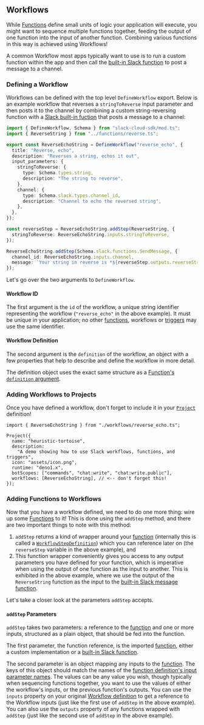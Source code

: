## Workflows

While [Functions][functions] define small units of logic your application will execute, you might want to sequence multiple
functions together, feeding the output of one function into the input of another function. Combining various functions in
this way is achieved using Workflows!

A common Workflow most apps typically want to use is to run a custom function within the app and then call the [built-in Slack function][builtin-functions] to post a message to a channel.

### Defining a Workflow

Workflows can be defined with the top level `DefineWorkflow` export. Below is an example workflow that reverses a `stringToReverse` input parameter and then posts it to the channel by combining a custom string-reversing function with a [Slack built-in fuction][builtin-functions] that posts a message to a channel:

```ts
import { DefineWorkflow, Schema } from "slack-cloud-sdk/mod.ts";
import { ReverseString } from "../functions/reverse.ts";

export const ReverseEchoString = DefineWorkflow("reverse_echo", {
  title: "Reverse, echo",
  description: "Reverses a string, echos it out",
  input_parameters: {
    stringToReverse: {
      type: Schema.types.string,
      description: "The string to reverse",
    },
    channel: {
      type: Schema.slack.types.channel_id,
      description: "Channel to echo the reversed string",
    },
  },
});

const reverseStep = ReverseEchoString.addStep(ReverseString, {
  stringToReverse: ReverseEchoString.inputs.stringToReverse,
});

ReverseEchoString.addStep(Schema.slack.functions.SendMessage, {
  channel_id: ReverseEchoString.inputs.channel,
  message: `Your string in reverse is *${reverseStep.outputs.reverseString}*`,
});

```

Let's go over the two arguments to `DefineWorkflow`.

#### Workflow ID

The first argument is the `id` of the workflow, a unique string identifier representing the workflow (`"reverse_echo"` in the above example). It must be unique in your application; no other [functions][functions], workflows or [triggers][triggers] may use the same identifier.

#### Workflow Definition

The second argument is the `definition` of the workflow, an object with a few properties that help to describe and define the workflow in more detail.

The definition object uses the exact same structure as a [Function's `definition` argument][function-defn].

### Adding Workflows to Projects

Once you have defined a workflow, don't forget to include it in your [`Project`][project] definition!

    import { ReverseEchoString } from "./workflows/reverse_echo.ts";

    Project({
      name: "heuristic-tortoise",
      description:
        "A demo showing how to use Slack workflows, functions, and triggers",
      icon: "assets/icon.png",
      runtime: "deno1.x",
      botScopes: ["commands", "chat:write", "chat:write.public"],
      workflows: [ReverseEchoString], // <-- don't forget this!
    });

### Adding Functions to Workflows

Now that you have a workflow defined, we need to do one more thing: wire up some [Functions][functions] to it! This is done using the `addStep` method, and there are two important things to note with this method:

1. `addStep` returns a kind of wrapper around your [function][functions] (internally this is called a [`WorkflowStepDefinition`][workflow-step-defn]) which you can reference later on (the `reverseStep` variable in the above example), and
2. This function wrapper conveniently gives you access to any output parameters you have defined for your function, which is imperative when using the output of one function as the input to another. This is exhibited in the above example, where we use the output of the `ReverseString` function as the input to the [built-in Slack message function][builtin-functions].

Let's take a closer look at the parameters `addStep` accepts.

#### `addStep` Parameters

`addStep` takes two parameters: a reference to the [function][functions] and one or more inputs, structured as a plain object, that should be fed into the function.

The first parameter, the function reference, is the imported [function][functions], either a custom implementation or a [built-in Slack function][builtin-functions].

The second parameter is an object mapping any inputs to the [function][functions]. The keys of this object should match the names of the [function definition's input parameter names][function-defn]. The values can be any value you wish, though typically when sequencing functions together, you want to use the values of either the workflow's inputs, or the previous function's outputs. You can use the `inputs` property on your original [Workflow definition](#workflow-definition) to get a reference to the Workflow inputs (just like the first use of `addStep` in the above example). You can also use the `outputs` property of any functions wrapped with `addStep` (just like the second use of `addStep` in the above example).

[functions]: ./functions.md
[triggers]: ./triggers.md
[project]: ./project.md
[builtin-functions]: ./functions.md#built-in-functions
[function-defn]: ./functions.md#function-definition
[workflow-step-defn]: ../src/workflows.ts#L112
